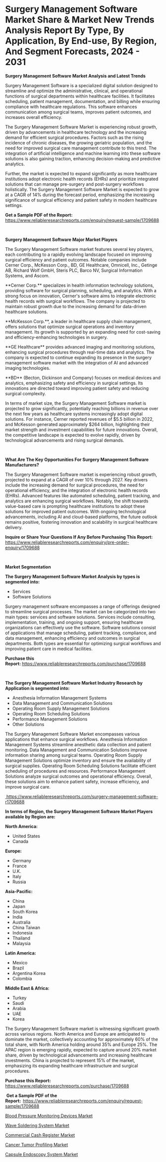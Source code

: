 <p><h1>Surgery Management Software Market Share & Market New Trends Analysis Report By Type, By Application, By End-use, By Region, And Segment Forecasts, 2024 - 2031</h1></p><p><strong>Surgery Management Software Market Analysis and Latest Trends</strong></p>
<p><p>Surgery Management Software is a specialized digital solution designed to streamline and optimize the administrative, clinical, and operational functions of surgical departments within healthcare facilities. It facilitates scheduling, patient management, documentation, and billing while ensuring compliance with healthcare regulations. This software enhances communication among surgical teams, improves patient outcomes, and increases overall efficiency.</p><p>The Surgery Management Software Market is experiencing robust growth, driven by advancements in healthcare technology and the increasing demand for efficient surgical procedures. Factors such as the rising incidence of chronic diseases, the growing geriatric population, and the need for improved surgical care management contribute to this trend. The integration of artificial intelligence and machine learning into these software solutions is also gaining traction, enhancing decision-making and predictive analytics.</p><p>Further, the market is expected to expand significantly as more healthcare institutions adopt electronic health records (EHRs) and prioritize integrated solutions that can manage pre-surgery and post-surgery workflows holistically. The Surgery Management Software Market is expected to grow at a CAGR of 14% during the forecast period, emphasizing the increasing significance of surgical efficiency and patient safety in modern healthcare settings.</p></p>
<p><strong>Get a Sample PDF of the Report:&nbsp;</strong> <a href="https://www.reliableresearchreports.com/enquiry/request-sample/1709688?utm_campaign=1470&utm_medium=2&utm_source=Github&utm_content=ia&utm_term=21102024&utm_id=surgery-management-software">https://www.reliableresearchreports.com/enquiry/request-sample/1709688</a></p>
<p>&nbsp;</p>
<p><strong>Surgery Management Software Major Market Players</strong></p>
<p><p>The Surgery Management Software market features several key players, each contributing to a rapidly evolving landscape focused on improving surgical efficiency and patient outcomes. Notable companies include Cerner Corp., McKesson Corp., BD, GE Healthcare, Omnicell, Inc., Getinge AB, Richard Wolf GmbH, Steris PLC, Barco NV, Surgical Information Systems, and Ascom.</p><p>**Cerner Corp.** specializes in health information technology solutions, providing software for surgical planning, scheduling, and analytics. With a strong focus on innovation, Cerner's software aims to integrate electronic health records with surgical workflows. The company is projected to maintain robust growth due to the increasing demand for data-driven healthcare solutions.</p><p>**McKesson Corp.**, a leader in healthcare supply chain management, offers solutions that optimize surgical operations and inventory management. Its growth is supported by an expanding need for cost-saving and efficiency-enhancing technologies in surgery.</p><p>**GE Healthcare** provides advanced imaging and monitoring solutions, enhancing surgical procedures through real-time data and analytics. The company is expected to continue expanding its presence in the surgery management software market with the integration of AI and advanced imaging technologies.</p><p>**BD** (Becton, Dickinson and Company) focuses on medical devices and analytics, emphasizing safety and efficiency in surgical settings. Its innovations are directed toward improving patient safety and reducing surgical complexity.</p><p>In terms of market size, the Surgery Management Software market is projected to grow significantly, potentially reaching billions in revenue over the next few years as healthcare systems increasingly adopt digital solutions. For instance, Cerner reported revenues of $5.5 billion in 2022, and McKesson generated approximately $264 billion, highlighting their market strength and investment capabilities for future innovations. Overall, the competitive landscape is expected to evolve rapidly, driven by technological advancements and rising surgical demands.</p></p>
<p>&nbsp;</p>
<p><strong>What Are The Key Opportunities For Surgery Management Software Manufacturers?</strong></p>
<p><p>The Surgery Management Software market is experiencing robust growth, projected to expand at a CAGR of over 10% through 2027. Key drivers include the increasing demand for surgical procedures, the need for operational efficiency, and the integration of electronic health records (EHRs). Advanced features like automated scheduling, patient tracking, and analytics are enhancing surgical workflows. Notably, the shift towards value-based care is prompting healthcare institutions to adopt these solutions for improved patient outcomes. With ongoing technological advancements, including AI and cloud-based platforms, the future outlook remains positive, fostering innovation and scalability in surgical healthcare delivery.</p></p>
<p><strong>Inquire or Share Your Questions If Any Before Purchasing This Report:</strong> <a href="https://www.reliableresearchreports.com/enquiry/pre-order-enquiry/1709688?utm_campaign=1470&utm_medium=2&utm_source=Github&utm_content=ia&utm_term=21102024&utm_id=surgery-management-software">https://www.reliableresearchreports.com/enquiry/pre-order-enquiry/1709688</a></p>
<p>&nbsp;</p>
<p><strong>Market Segmentation</strong></p>
<p><strong>The Surgery Management Software Market Analysis by types is segmented into:</strong></p>
<p><ul><li>Services</li><li>Software Solutions</li></ul></p>
<p><p>Surgery management software encompasses a range of offerings designed to streamline surgical processes. The market can be categorized into two main types: services and software solutions. Services include consulting, implementation, training, and ongoing support, ensuring healthcare organizations can effectively use the software. Software solutions consist of applications that manage scheduling, patient tracking, compliance, and data management, enhancing efficiency and outcomes in surgical departments. Both types are essential for optimizing surgical workflows and improving patient care in medical facilities.</p></p>
<p><strong>Purchase this Report:&nbsp;</strong><a href="https://www.reliableresearchreports.com/purchase/1709688?utm_campaign=1470&utm_medium=2&utm_source=Github&utm_content=ia&utm_term=21102024&utm_id=surgery-management-software">https://www.reliableresearchreports.com/purchase/1709688</a></p>
<p>&nbsp;</p>
<p><strong>The Surgery Management Software Market Industry Research by Application is segmented into:</strong></p>
<p><ul><li>Anesthesia Information Management Systems</li><li>Data Management and Communication Solutions</li><li>Operating Room Supply Management Solutions</li><li>Operating Room Scheduling Solutions</li><li>Performance Management Solutions</li><li>Other Solutions</li></ul></p>
<p><p>The Surgery Management Software Market encompasses various applications that enhance surgical workflows. Anesthesia Information Management Systems streamline anesthetic data collection and patient monitoring. Data Management and Communication Solutions improve information sharing among surgical teams. Operating Room Supply Management Solutions optimize inventory and ensure the availability of surgical supplies. Operating Room Scheduling Solutions facilitate efficient scheduling of procedures and resources. Performance Management Solutions analyze surgical outcomes and operational efficiency. Overall, these solutions aim to enhance patient safety, increase efficiency, and improve surgical care.</p></p>
<p><a href="https://www.reliableresearchreports.com/surgery-management-software-r1709688?utm_campaign=1470&utm_medium=2&utm_source=Github&utm_content=ia&utm_term=21102024&utm_id=surgery-management-software">&nbsp;https://www.reliableresearchreports.com/surgery-management-software-r1709688</a></p>
<p><strong>In terms of Region, the Surgery Management Software Market Players available by Region are:</strong></p>
<p>
    <p> <strong> North America: </strong>
        <ul>
            <li>United States</li>
            <li>Canada</li>
        </ul>
        </p> 
    <p> <strong> Europe: </strong>
        <ul>
            <li>Germany</li>
            <li>France</li>
            <li>U.K.</li>
            <li>Italy</li>
            <li>Russia</li>
        </ul>
        </p> 
    <p> <strong> Asia-Pacific: </strong>
        <ul>
            <li>China</li>
            <li>Japan</li>
            <li>South Korea</li>
            <li>India</li>
            <li>Australia</li>
            <li>China Taiwan</li>
            <li>Indonesia</li>
            <li>Thailand</li>
            <li>Malaysia</li>
        </ul>
        </p> 
    <p> <strong> Latin America: </strong>
        <ul>
            <li>Mexico</li>
            <li>Brazil</li>
            <li>Argentina Korea</li>
            <li>Colombia</li>
        </ul>
        </p> 
    <p> <strong> Middle East & Africa: </strong>
        <ul>
            <li>Turkey</li>
            <li>Saudi</li>
            <li>Arabia</li>
            <li>UAE</li>
            <li>Korea</li>
        </ul>
    </p>
    </p>
<p><p>The Surgery Management Software market is witnessing significant growth across various regions. North America and Europe are anticipated to dominate the market, collectively accounting for approximately 60% of the total share, with North America holding around 35% and Europe 25%. The APAC region is emerging rapidly, expected to capture around 20% market share, driven by technological advancements and increasing healthcare investments. China is projected to represent 15% of the market, emphasizing its expanding healthcare infrastructure and surgical procedures.</p></p>
<p><strong>Purchase this Report: </strong><a href="https://www.reliableresearchreports.com/purchase/1709688?utm_campaign=1470&utm_medium=2&utm_source=Github&utm_content=ia&utm_term=21102024&utm_id=surgery-management-software">https://www.reliableresearchreports.com/purchase/1709688</a></p>
<p>&nbsp;<strong>Get a Sample PDF of the Report:&nbsp;&nbsp;</strong><a href="https://www.reliableresearchreports.com/enquiry/request-sample/1709688?utm_campaign=1470&utm_medium=2&utm_source=Github&utm_content=ia&utm_term=21102024&utm_id=surgery-management-software">https://www.reliableresearchreports.com/enquiry/request-sample/1709688</a></p>
<p><strong></strong></p>
<p><p><a href="https://www.linkedin.com/pulse/driving-forces-global-blood-pressure-monitoring-devices-market-96gke?utm_campaign=1470&utm_medium=2&utm_source=Github&utm_content=ia&utm_term=21102024&utm_id=surgery-management-software">Blood Pressure Monitoring Devices Market</a></p><p><a href="https://issuu.com/reportprime-2/docs/wave-soldering-system-market-size-2_419e6b53b30bb3?utm_campaign=1470&utm_medium=2&utm_source=Github&utm_content=ia&utm_term=21102024&utm_id=surgery-management-software">Wave Soldering System Market</a></p><p><a href="https://issuu.com/reportprime-2/docs/commercial-cash-register-market-siz_46300714e288f4?utm_campaign=1470&utm_medium=2&utm_source=Github&utm_content=ia&utm_term=21102024&utm_id=surgery-management-software">Commercial Cash Register Market</a></p><p><a href="https://www.linkedin.com/pulse/disruption-innovation-cancer-tumor-profiling-industry-market-h8klc?utm_campaign=1470&utm_medium=2&utm_source=Github&utm_content=ia&utm_term=21102024&utm_id=surgery-management-software">Cancer Tumor Profiling Market</a></p><p><a href="https://www.linkedin.com/pulse/global-capsule-endoscopy-system-market-product-types-applications-wfyqe?utm_campaign=1470&utm_medium=2&utm_source=Github&utm_content=ia&utm_term=21102024&utm_id=surgery-management-software">Capsule Endoscopy System Market</a></p></p>